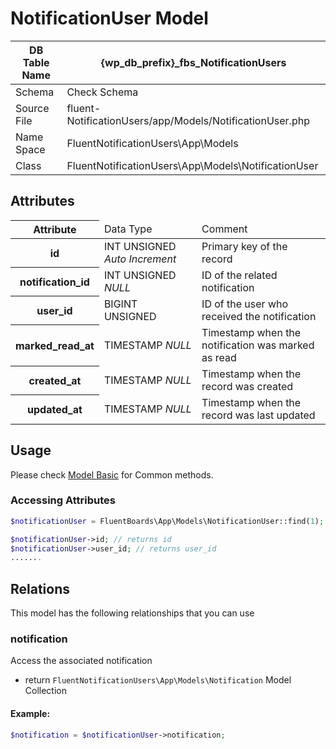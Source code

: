 # NotificationUser Model

| DB Table Name | {wp_db_prefix}_fbs_NotificationUsers                                             |
|---------------|----------------------------------------------------------------------------------|
| Schema        | <a :href="$withBase('/database/#fbs-notification-users-table')">Check Schema</a> |
| Source File   | fluent-NotificationUsers/app/Models/NotificationUser.php                         |
| Name Space    | FluentNotificationUsers\App\Models                                               |
| Class         | FluentNotificationUsers\App\Models\NotificationUser                              |

## Attributes
<table class="nowrap">
   <thead>
      <tr>
         <th>Attribute</th>
         <td>Data Type</td>
         <td>Comment</td>
      </tr>
   </thead>
    <tbody>
      <tr>
        <th>id</th>
        <td>INT UNSIGNED <i>Auto Increment</i></td>
        <td>Primary key of the record</td>
      </tr>
      <tr>
        <th>notification_id</th>
        <td>INT UNSIGNED <i>NULL</i></td>
        <td>ID of the related notification</td>
      </tr>
      <tr>
        <th>user_id</th>
        <td>BIGINT UNSIGNED</td>
        <td>ID of the user who received the notification</td>
      </tr>
      <tr>
        <th>marked_read_at</th>
        <td>TIMESTAMP <i>NULL</i></td>
        <td>Timestamp when the notification was marked as read</td>
      </tr>
      <tr>
        <th>created_at</th>
        <td>TIMESTAMP <i>NULL</i></td>
        <td>Timestamp when the record was created</td>
      </tr>
      <tr>
        <th>updated_at</th>
        <td>TIMESTAMP <i>NULL</i></td>
        <td>Timestamp when the record was last updated</td>
      </tr>
    </tbody>
</table>

## Usage
Please check <a href="/database/models/">Model Basic</a> for Common methods.

### Accessing Attributes

```php 
$notificationUser = FluentBoards\App\Models\NotificationUser::find(1);

$notificationUser->id; // returns id
$notificationUser->user_id; // returns user_id
.......
```

## Relations
This model has the following relationships that you can use

### notification
Access the associated notification

- return `FluentNotificationUsers\App\Models\Notification` Model Collection

#### Example:
```php 
$notification = $notificationUser->notification;
```

